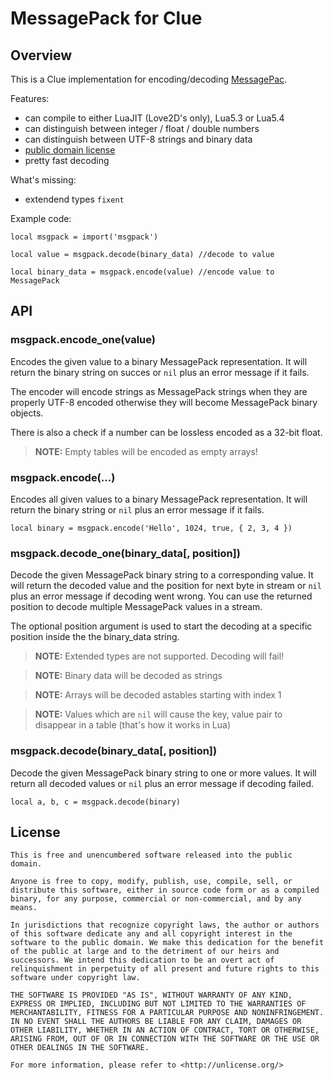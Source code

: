 # MessagePack for Clue

## Overview

This is a Clue implementation for encoding/decoding [MessagePac](https://msgpack.org).

Features:
- can compile to either LuaJIT (Love2D's only), Lua5.3 or Lua5.4
- can distinguish between integer / float / double numbers
- can distinguish between UTF-8 strings and binary data
- [public domain license](http://unlicense.org)
- pretty fast decoding

What's missing:
- extendend types ```fixent```

Example code:
```
local msgpack = import('msgpack')

local value = msgpack.decode(binary_data) //decode to value

local binary_data = msgpack.encode(value) //encode value to MessagePack
```

## API

### msgpack.encode_one(value)
Encodes the given value to a binary MessagePack representation. It will return the binary string on succes or ```nil``` plus an error message if it fails.

The encoder will encode strings as MessagePack strings when they are properly UTF-8 encoded otherwise they will become MessagePack binary objects.

There is also a check if a number can be lossless encoded as a 32-bit float.

> **NOTE:** Empty tables will be encoded as empty arrays!

### msgpack.encode(...)
Encodes all given values to a binary MessagePack representation. It will return the binary string or ```nil``` plus an error message if it fails.

```
local binary = msgpack.encode('Hello', 1024, true, { 2, 3, 4 })
```

### msgpack.decode_one(binary_data[, position])
Decode the given MessagePack binary string to a corresponding value. It will return the decoded value and the position for next byte in stream
or ```nil``` plus an error message if decoding went wrong. You can use the returned position to decode multiple MessagePack values in a stream.

The optional position argument is used to start the decoding at a specific position inside the the binary_data string.

> **NOTE:** Extended types are not supported. Decoding will fail!

> **NOTE:** Binary data will be decoded as strings

> **NOTE:** Arrays will be decoded astables starting with index 1

> **NOTE:** Values which are ```nil``` will cause the key, value pair to disappear in a table (that's how it works in Lua)

### msgpack.decode(binary_data[, position])
Decode the given MessagePack binary string to one or more values. It will return all decoded values or ```nil``` plus an error message if decoding failed.

```
local a, b, c = msgpack.decode(binary)
```

## License
```
This is free and unencumbered software released into the public domain.

Anyone is free to copy, modify, publish, use, compile, sell, or
distribute this software, either in source code form or as a compiled
binary, for any purpose, commercial or non-commercial, and by any
means.

In jurisdictions that recognize copyright laws, the author or authors
of this software dedicate any and all copyright interest in the
software to the public domain. We make this dedication for the benefit
of the public at large and to the detriment of our heirs and
successors. We intend this dedication to be an overt act of
relinquishment in perpetuity of all present and future rights to this
software under copyright law.

THE SOFTWARE IS PROVIDED "AS IS", WITHOUT WARRANTY OF ANY KIND,
EXPRESS OR IMPLIED, INCLUDING BUT NOT LIMITED TO THE WARRANTIES OF
MERCHANTABILITY, FITNESS FOR A PARTICULAR PURPOSE AND NONINFRINGEMENT.
IN NO EVENT SHALL THE AUTHORS BE LIABLE FOR ANY CLAIM, DAMAGES OR
OTHER LIABILITY, WHETHER IN AN ACTION OF CONTRACT, TORT OR OTHERWISE,
ARISING FROM, OUT OF OR IN CONNECTION WITH THE SOFTWARE OR THE USE OR
OTHER DEALINGS IN THE SOFTWARE.

For more information, please refer to <http://unlicense.org/>
```
